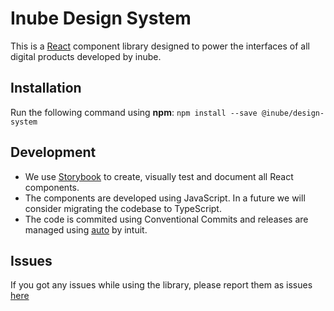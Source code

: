 # Inube Design System

This is a [React](https://reactjs.org/) component library designed to power the interfaces of all digital products developed by inube.

## Installation

Run the following command using **npm**:
`npm install --save @inube/design-system`

## Development

- We use [Storybook](https://storybook.js.org/) to create, visually test and document all React components.
- The components are developed using JavaScript. In a future we will consider migrating the codebase to TypeScript.
- The code is commited using Conventional Commits and releases are managed using [auto](https://intuit.github.io/auto/) by intuit.

## Issues

If you got any issues while using the library, please report them as issues [here](https://github.com/selsa-inube/design-system/issues)
